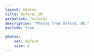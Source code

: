 ```yaml
---
layout: photos
title: Oxford, UK
permalink: /oxford/
description: "Photos from Oxford, UK."
exclude: true

photos:
    set: Oxford
    size: 5
---
```

